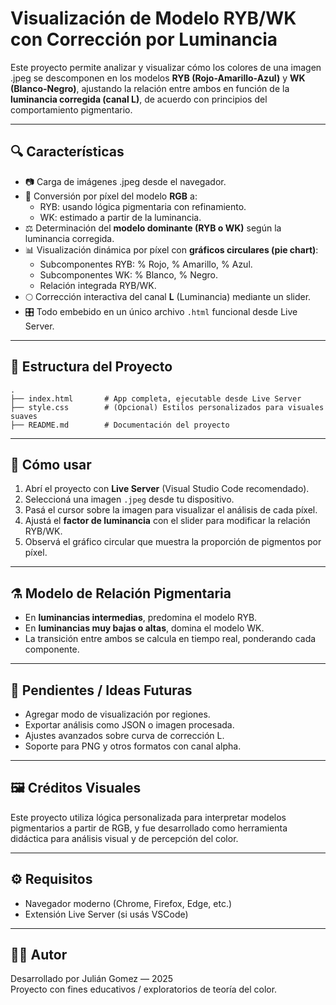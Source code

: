 # Visualización de Modelo RYB/WK con Corrección por Luminancia

Este proyecto permite analizar y visualizar cómo los colores de una imagen .jpeg se descomponen en los modelos **RYB (Rojo-Amarillo-Azul)** y **WK (Blanco-Negro)**, ajustando la relación entre ambos en función de la **luminancia corregida (canal L)**, de acuerdo con principios del comportamiento pigmentario.

---

## 🔍 Características

- 📷 Carga de imágenes .jpeg desde el navegador.
- 🎨 Conversión por píxel del modelo **RGB** a:
  - RYB: usando lógica pigmentaria con refinamiento.
  - WK: estimado a partir de la luminancia.
- ⚖️ Determinación del **modelo dominante (RYB o WK)** según la luminancia corregida.
- 📊 Visualización dinámica por píxel con **gráficos circulares (pie chart)**:
  - Subcomponentes RYB: % Rojo, % Amarillo, % Azul.
  - Subcomponentes WK: % Blanco, % Negro.
  - Relación integrada RYB/WK.
- 🌕 Corrección interactiva del canal **L** (Luminancia) mediante un slider.
- 🎛️ Todo embebido en un único archivo `.html` funcional desde Live Server.

---

## 📁 Estructura del Proyecto

```
.
├── index.html       # App completa, ejecutable desde Live Server
├── style.css        # (Opcional) Estilos personalizados para visuales suaves
├── README.md        # Documentación del proyecto
```

---

## 🚀 Cómo usar

1. Abrí el proyecto con **Live Server** (Visual Studio Code recomendado).
2. Seleccioná una imagen `.jpeg` desde tu dispositivo.
3. Pasá el cursor sobre la imagen para visualizar el análisis de cada píxel.
4. Ajustá el **factor de luminancia** con el slider para modificar la relación RYB/WK.
5. Observá el gráfico circular que muestra la proporción de pigmentos por píxel.

---

## ⚗️ Modelo de Relación Pigmentaria

- En **luminancias intermedias**, predomina el modelo RYB.
- En **luminancias muy bajas o altas**, domina el modelo WK.
- La transición entre ambos se calcula en tiempo real, ponderando cada componente.

---

## 🧠 Pendientes / Ideas Futuras

- Agregar modo de visualización por regiones.
- Exportar análisis como JSON o imagen procesada.
- Ajustes avanzados sobre curva de corrección L.
- Soporte para PNG y otros formatos con canal alpha.

---

## 🖼️ Créditos Visuales

Este proyecto utiliza lógica personalizada para interpretar modelos pigmentarios a partir de RGB, y fue desarrollado como herramienta didáctica para análisis visual y de percepción del color.

---

## ⚙️ Requisitos

- Navegador moderno (Chrome, Firefox, Edge, etc.)
- Extensión Live Server (si usás VSCode)

---

## 👨‍💻 Autor

Desarrollado por Julián Gomez — 2025  
Proyecto con fines educativos / exploratorios de teoría del color.
